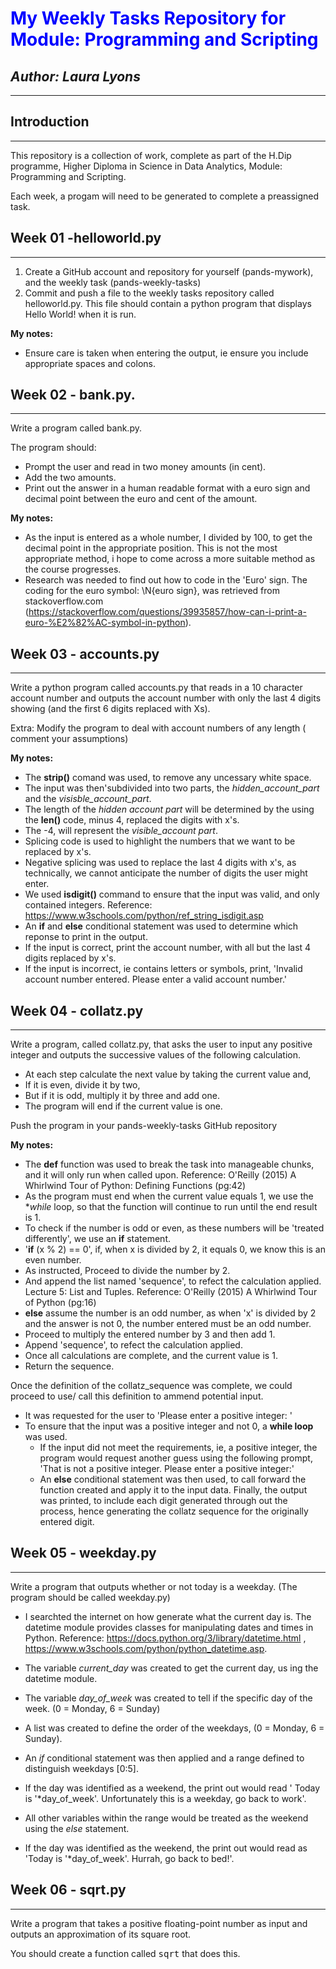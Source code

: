 # <span style="color:blue">My Weekly Tasks Repository for Module: Programming and Scripting</span>
## *Author: Laura Lyons*
***
## **Introduction**
***
This repository is a collection of work, complete as part of the H.Dip programme, Higher Diploma in Science in Data Analytics, Module: Programming and Scripting.

Each week, a progam will need to be generated to complete a preassigned task.

## **Week 01** -helloworld.py
---

1. Create a GitHub account and repository for yourself (pands-mywork), and the weekly task (pands-weekly-tasks)
2. Commit and push a file to the weekly tasks repository called helloworld.py. This file should contain a python program that displays Hello World! when it is run.

**My notes:**
- Ensure care is taken when entering the output, ie ensure you include appropriate spaces and colons.

## **Week 02** - bank.py.
---
Write a program called bank.py.

The program should:

 - Prompt the user and read in two money amounts (in cent).
 - Add the two amounts.
 - Print out the answer in a human readable format with a euro sign and decimal point between the euro and cent of the amount.

**My notes:**
 - As the input is entered as a whole number, I divided by 100, to get the decimal point in the appropriate position. This is not the most appropriate method, i hope to come across a more suitable method as the course progresses.
 - Research was needed to find out how to code in the 'Euro' sign. The coding for the euro symbol: \N{euro sign}, was retrieved from stackoverflow.com (https://stackoverflow.com/questions/39935857/how-can-i-print-a-euro-%E2%82%AC-symbol-in-python). 

## **Week 03** - accounts.py
---
Write a python program called accounts.py that reads in a 10 character account number and outputs the account number with only the last 4 digits showing (and the first 6 digits replaced with Xs).

Extra:
Modify the program to deal with account numbers of any length ( comment your assumptions)

**My notes:**
 - The **strip()** comand was used, to remove any uncessary white space.
 - The input was then'subdivided into two parts, the *hidden_account_part* and the *visisble_account_part*.
  - The length of the *hidden account part* will be determined by the using the **len()** code, minus 4, replaced the digits with x's.
  - The -4, will represent the *visible_account part*.
 - Splicing code is used to highlight the numbers that we want to be replaced by x's.
 - Negative splicing was used to replace the last 4 digits with x's, as technically, we cannot anticipate the number of digits the user might enter.
 - We used **isdigit()** command to ensure that the input was valid, and only contained integers. Reference: https://www.w3schools.com/python/ref_string_isdigit.asp 
 - An **if** and **else** conditional statement was used to determine which reponse to print in the output.
  - If the input is correct, print the account number, with all but the last 4 digits replaced by x's.
  - If the input is incorrect, ie contains letters or symbols, print, 'Invalid account number entered. Please enter a valid account number.'

## **Week 04** - collatz.py
---
Write a program, called collatz.py, that asks the user to input any positive integer and outputs the successive values of the following calculation.
- At each step calculate the next value by taking the current value and,
 - If it is even, divide it by two, 
 - But if it is odd, multiply it by three and add one.
- The program will end if the current value is one.

Push the program in your pands-weekly-tasks GitHub repository 

**My notes:**
- The **def** function was used to break the task into manageable chunks, and it will only run when called upon. Reference: O'Reilly (2015) A Whirlwind Tour of Python: Defining Functions (pg:42)
- As the program must end when the current value equals 1, we use the **while* loop, so that the function will continue to run until the end result is 1.
- To check if the number is odd or even, as these numbers will be 'treated differently', we use an **if** statement. 
 - '**if** (x % 2) == 0', if, when x is divided by 2, it equals 0, we know this is an even number.
  - As instructed, Proceed to divide the number by 2.
  - And append the list named 'sequence', to refect the calculation applied. Lecture 5: List and Tuples. Reference: O'Reilly (2015) A Whirlwind Tour of Python (pg:16)
 - **else** assume the number is an odd number, as when 'x' is divided by 2 and the answer is not 0, the number entered must be an odd number.
  - Proceed to multiply the entered number by 3 and then add 1.
  - Append 'sequence', to refect the calculation applied.
- Once all calculations are complete, and the current value is 1.
- Return the sequence.

Once the definition of the collatz_sequence was complete, we could proceed to use/ call this definition to ammend potential input.
- It was requested for the user to 'Please enter a positive integer: '
- To ensure that the input was a positive integer and not 0, a **while loop** was used.
  - If the input did not meet the requirements, ie, a positive integer, the program would request another guess using the following prompt, 'That is not a positive integer. Please enter a positive integer:'
  - An **else** conditional statement was then used, to call forward the function created and apply it to the input data.
Finally, the output was printed, to include each digit generated through out the process, hence generating the collatz sequence for the originally entered digit.

## **Week 05** - weekday.py
---
Write a program that outputs whether or not today is a weekday. (The program should be called weekday.py)

 - I searchted the internet on how generate what the current day is. The datetime module provides classes for manipulating dates and times in Python. Reference: https://docs.python.org/3/library/datetime.html , https://www.w3schools.com/python/python_datetime.asp. 
 - The variable *current_day* was created to get the current day, us ing the datetime module.
 - The variable *day_of_week* was created to tell if the specific day of the week.  (0 = Monday, 6 = Sunday)
 - A list was created to define the order of the weekdays, (0 = Monday, 6 = Sunday).

 - An *if* conditional statement was then applied and a range defined to distinguish weekdays [0:5]. 
  - If the day was identified as a weekend, the print out would read ' Today is '*day_of_week'. Unfortunately this is a weekday, go back to work'.
 - All other variables within the range would be treated as the weekend using the *else* statement.
  - If the day was identified as the weekend, the print out would read as 'Today is '*day_of_week'. Hurrah, go back to bed!'.

 ## **Week 06** - sqrt.py
---
Write a program that takes a positive floating-point number as input and outputs an approximation of its square root.

You should create a function called <tt>sqrt</tt> that does this.
